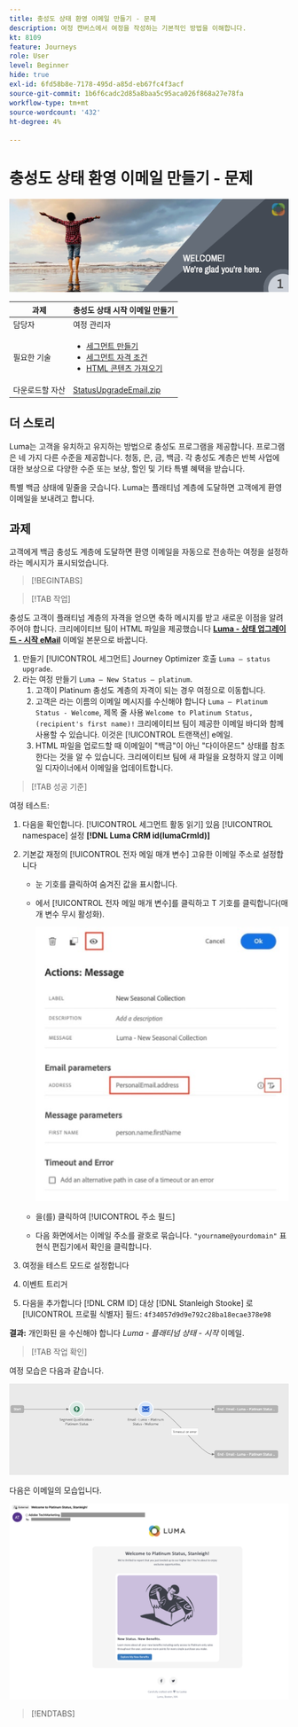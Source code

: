 ```yaml
---
title: 충성도 상태 환영 이메일 만들기 - 문제
description: 여정 캔버스에서 여정을 작성하는 기본적인 방법을 이해합니다.
kt: 8109
feature: Journeys
role: User
level: Beginner
hide: true
exl-id: 6fd58b8e-7178-495d-a85d-eb67fc4f3acf
source-git-commit: 1b6f6cadc2d85a8baa5c95aca026f868a27e78fa
workflow-type: tm+mt
source-wordcount: '432'
ht-degree: 4%

---
```


# 충성도 상태 환영 이메일 만들기 - 문제

![충성도 상태 환영 이메일 - 챌린지 배너](/help/challenges/assets/email-assets/luma-transactional-onboarding-1.png)

| 과제 | 충성도 상태 시작 이메일 만들기 |
|---|---|
| 담당자 | 여정 관리자 |
| 필요한 기술 | <ul><li>[세그먼트 만들기](https://experienceleague.adobe.com/docs/journey-optimizer-learn/tutorials/profiles-segments-subscriptions/create-segments.html)</li> <li>[세그먼트 자격 조건](https://experienceleague.adobe.com/docs/journey-optimizer-learn/tutorials/create-journeys/use-case-read-segment-qualification.html)</li><li>[HTML 콘텐츠 가져오기](https://experienceleague.adobe.com/docs/journey-optimizer-learn/tutorials/create-messages/create-emails/import-and-author-html-email-content.html)</li></ul> |
| 다운로드할 자산 | [StatusUpgradeEmail.zip](/help/challenges/assets/email-assets/StatusUpgradeEmail.zip) |

## 더 스토리

Luma는 고객을 유치하고 유지하는 방법으로 충성도 프로그램을 제공합니다. 프로그램은 네 가지 다른 수준을 제공합니다. 청동, 은, 금, 백금. 각 충성도 계층은 반복 사업에 대한 보상으로 다양한 수준 또는 보상, 할인 및 기타 특별 혜택을 받습니다.

특별 백금 상태에 밑줄을 긋습니다. Luma는 플래티넘 계층에 도달하면 고객에게 환영 이메일을 보내려고 합니다.

## 과제

고객에게 백금 충성도 계층에 도달하면 환영 이메일을 자동으로 전송하는 여정을 설정하라는 메시지가 표시되었습니다.

>[!BEGINTABS]

>[!TAB 작업]

충성도 고객이 플래티넘 계층의 자격을 얻으면 축하 메시지를 받고 새로운 이점을 알려주어야 합니다. 크리에이티브 팀이 HTML 파일을 제공했습니다 **[Luma - 상태 업그레이드 - 시작 eMail](/help/challenges/assets/email-assets/StatusUpgradeEmail.zip)** 이메일 본문으로 바꿉니다.

1. 만들기 [!UICONTROL 세그먼트] Journey Optimizer 호출 `Luma – status upgrade`.
2. 라는 여정 만들기 `Luma – New Status – platinum`.
   1. 고객이 Platinum 충성도 계층의 자격이 되는 경우 여정으로 이동합니다.
   2. 고객은 라는 이름의 이메일 메시지를 수신해야 합니다 `Luma – Platinum Status - Welcome`, 제목 줄 사용 `Welcome to Platinum Status, (recipient's first name)!` 크리에이티브 팀이 제공한 이메일 바디와 함께 사용할 수 있습니다. 이것은 [!UICONTROL 트랜잭션] e메일.
   3. HTML 파일을 업로드할 때 이메일이 &quot;백금&quot;이 아닌 &quot;다이아몬드&quot; 상태를 참조한다는 것을 알 수 있습니다. 크리에이티브 팀에 새 파일을 요청하지 않고 이메일 디자이너에서 이메일을 업데이트합니다.

>[!TAB 성공 기준]

여정 테스트:

1. 다음을 확인합니다. [!UICONTROL 세그먼트 활동 읽기] 있음 [!UICONTROL namespace] 설정 **[!DNL Luma CRM id(lumaCrmId)]**
2. 기본값 재정의 [!UICONTROL 전자 메일 매개 변수] 고유한 이메일 주소로 설정합니다
   * 눈 기호를 클릭하여 숨겨진 값을 표시합니다.
   * 에서 [!UICONTROL 전자 메일 매개 변수]를 클릭하고 T 기호를 클릭합니다(매개 변수 무시 활성화).

       ![전자 메일 매개 변수 무시](/help/challenges/assets/c3-override-email-paramters.jpg)
   
   * 을(를) 클릭하여 [!UICONTROL 주소 필드]
   * 다음 화면에서는 이메일 주소를 괄호로 묶습니다. `"yourname@yourdomain"` 표현식 편집기에서 확인을 클릭합니다.


3. 여정을 테스트 모드로 설정합니다
4. 이벤트 트리거
5. 다음을 추가합니다 [!DNL CRM ID] 대상 [!DNL Stanleigh Stooke] 로 [!UICONTROL 프로필 식별자] 필드: `4f34057d9d9e792c28ba18ecae378e98`

**결과:** 개인화된 을 수신해야 합니다 *Luma - 플래티넘 상태 - 시작* 이메일.

>[!TAB 작업 확인]

여정 모습은 다음과 같습니다.

![platinum-status-upgrade-여정](/help/challenges/assets/journey-luma-status-upgrade.png)


다음은 이메일의 모습입니다.

![Luma - 상태 업그레이드 - 시작 eMail](/help/challenges/assets/status-upgrade-welcome-email.png)

>[!ENDTABS]
